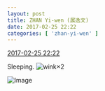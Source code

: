 ```yaml
---
layout: post
title: ZHAN Yi-wen (展逸文)
date: 2017-02-25 22:22
categories: [ 'zhan-yi-wen' ]
---
```


<div class="weibo-info">
  <a href="http://weibo.com/6108090526/Exdu1ejCN">2017-02-25 22:22</a>
</div>

Sleeping. ![wink](http://img.t.sinajs.cn/t4/appstyle/expression/ext/normal/c3/zy_org.gif)×2

<!-- more -->

![Image](https://wx1.sinaimg.cn/mw690/006FmVn8ly1fd32x5xzvlj30qo0zkk18.jpg)

